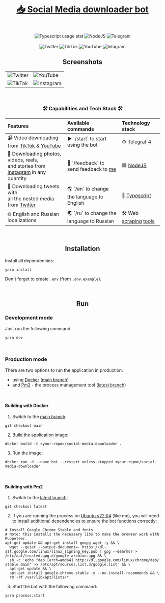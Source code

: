 <h1 align='center'><a href='https://t.me/insta_twitter_youtube_bot'>📥 Social Media downloader bot</a></h1>
<br/>
<p align='center'>
    <img alt='Typescript usage stat' src='https://img.shields.io/github/languages/top/comeall09/insta-twitter-youtube-bot?style=for-the-badge'/>
    <img alt='NodeJS' src='https://img.shields.io/badge/node.js-6DA55F?style=for-the-badge&logo=node.js&logoColor=white'/>
    <img alt='Telegram' src='https://img.shields.io/badge/Telegram-2CA5E0?style=for-the-badge&logo=telegram&logoColor=white'/>
    <br/>
    <br/>
    <img alt='Twitter' src='https://img.shields.io/badge/Twitter-%231DA1F2.svg?style=for-the-badge&logo=Twitter&logoColor=white'/>
    <img alt='TikTok' src='https://img.shields.io/badge/TikTok-%23000000.svg?style=for-the-badge&logo=TikTok&logoColor=white'/>
    <img alt='YouTube' src='https://img.shields.io/badge/YouTube-%23FF0000.svg?style=for-the-badge&logo=YouTube&logoColor=white'/>
    <img alt='Intagram' src='https://img.shields.io/badge/Instagram-%23E4405F.svg?style=for-the-badge&logo=Instagram&logoColor=white'/>
</p>

<h2 align='center'>Screenshots</h2>
<table align='center'>
	<tr>
		<td><img alt="Twitter" src="https://github.com/comeall09/readme-storage/blob/main/images/bots/media-bot/tweet.png"></td>
		<td><img alt="YouTube" src="https://github.com/comeall09/readme-storage/blob/main/images/bots/media-bot/you.png"></td>
	</tr>
	<tr>
		<td><img alt="TikTok" src="https://github.com/comeall09/readme-storage/blob/main/images/bots/media-bot/tiktok.png"></td>
		<td><img alt="Instagram" src="https://github.com/comeall09/readme-storage/blob/main/images/bots/media-bot/insta.png"></td>
</tr>
</table>


<br/>

<h3 align='center'>🛠 Capabilities and Tech Stack 🛠</h3>

<table align='center'>
	<thead>
		<tr>
			<th align='left'>Features</th>
			<th align='left'>Available commands</th>
			<th align='left'>Technology stack</th>
		</tr>
	</thead>
	<tbody>
		<tr>
			<td>📹 Video downloading from <a href="https://tiktok.com/">TikTok</a> & <a href="https://www.youtube.com/">YouTube</a></td>
			<td>▶️ `/start` to start using the bot</td>
			<td>⚙️ <a href="https://telegrafjs.org/">Telegraf 4</a></td>
		</tr>
		<tr>
			<td>📸 Downloading photos, videos, reels,<br/>and stories from <a href="https://instagram.com/">Instagram</a> in any quantity</td>
			<td>💬 `/feedback` to send feedback to <a href="https://t.me/chupapee">me</a></td>
			<td>🟩 <a href="https://www.nodejs.org/">NodeJS</a></td>
		</tr>
		<tr>
			<td>📝 Downloading tweets with<br/>all the nested media from <a href="https://twitter.com/">Twitter</a></td>
			<td>🌎 `/en` to change the language to English</td>
			<td>📘 <a href="https://www.typescriptlang.org/">Typescript</a></td>
		</tr>
		<tr>
			<td>🌐 English and Russian localizations</td>
			<td>🌏 `/ru` to change the language to Russian</td>
			<td>🛠️ Web <a href="https://pptr.dev/">scraping</a> <a href="https://cheerio.js.org/">tools</a></td>
		</tr>
	</tbody>
</table>

<br/>

<h2 align='center'>Installation</h2>

Install all dependencies:

```shell
yarn install
```
Don't forget to create `.env` (from `.env.example`).

<br/>
<h2 align='center'>Run</h2>

### Development mode
Just run the following command:
```shell
yarn dev
```

<br/>

### Production mode
There are two options to run the application in production:
- using [Docker](https://www.docker.com/) ([main branch](https://github.com/comeall09/social-media-downloader-bot/tree/main))
- and [Pm2](https://pm2.io/) - the process management tool ([latest branch](https://github.com/comeall09/social-media-downloader-bot/tree/latest))

<br/>

#### Building with Docker

1. Switch to the [main branch](https://github.com/comeall09/social-media-downloader-bot/tree/main):
```shell
git checkout main
```
2. Build the application image:
```shell
docker build -t <your-repo>/social-media-downloader .
```
3. Run the image:
```shell
docker run -d --name bot --restart unless-stopped <your-repo>/social-media-downloader
```

<br/>

#### Building with Pm2

1. Switch to the [latest branch](https://github.com/comeall09/social-media-downloader-bot/tree/latest):
```shell
git checkout latest
```
2. If you are running the process on [Ubuntu v22.04](https://ubuntu.com/) (like me), you will need to install additional dependencies to ensure the bot functions correctly:
```shell
# Install Google Chrome Stable and fonts
# Note: this installs the necessary libs to make the browser work with Puppeteer.
apt-get update && apt-get install gnupg wget -y && \
  wget --quiet --output-document=- https://dl-ssl.google.com/linux/linux_signing_key.pub | gpg --dearmor > /etc/apt/trusted.gpg.d/google-archive.gpg && \
  sh -c 'echo "deb [arch=amd64] http://dl.google.com/linux/chrome/deb/ stable main" >> /etc/apt/sources.list.d/google.list' && \
  apt-get update && \
  apt-get install google-chrome-stable -y --no-install-recommends && \
  rm -rf /var/lib/apt/lists/*
```
3. Start the bot with the following command:
```shell
yarn process:start
```
